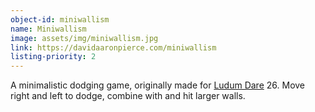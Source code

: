 ```yaml
---
object-id: miniwallism
name: Miniwallism
image: assets/img/miniwallism.jpg
link: https://davidaaronpierce.com/miniwallism
listing-priority: 2
---
```


A minimalistic dodging game, originally made for [Ludum Dare](http://ludumdare.com/) 26. Move right and left to dodge, combine with and hit larger walls.
